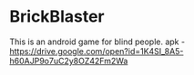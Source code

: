 # BrickBlaster
This is an android game for blind people.
apk - https://drive.google.com/open?id=1K4SI_8A5-h60AJP9o7uC2y8OZ42Fm2Wa
